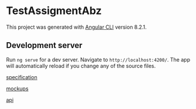 # TestAssigmentAbz

This project was generated with [Angular CLI](https://github.com/angular/angular-cli) version 8.2.1.

## Development server

Run `ng serve` for a dev server. Navigate to `http://localhost:4200/`. The app will automatically reload if you change any of the source files.

[specification](https://goo.gl/kpgqMo)

[mockups](https://drive.google.com/drive/folders/18KH1Tsx8Ky0QSK8Qe3Qpzst5LfJau3tQ)

[api](https://anypoint.mulesoft.com/apiplatform/abz-dn-ua/#/portals/organizations/53806f58-49a2-4aea-bae9-91ca570e4f4d/apis/210954541/versions/15529224)
